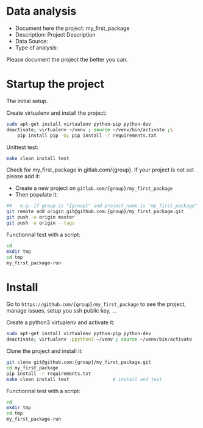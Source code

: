 # Data analysis
- Document here the project: my_first_package
- Description: Project Description
- Data Source:
- Type of analysis:

Please document the project the better you can.

# Startup the project

The initial setup.

Create virtualenv and install the project:
```bash
sudo apt-get install virtualenv python-pip python-dev
deactivate; virtualenv ~/venv ; source ~/venv/bin/activate ;\
    pip install pip -U; pip install -r requirements.txt
```

Unittest test:
```bash
make clean install test
```

Check for my_first_package in gitlab.com/{group}.
If your project is not set please add it:

- Create a new project on `gitlab.com/{group}/my_first_package`
- Then populate it:

```bash
##   e.g. if group is "{group}" and project_name is "my_first_package"
git remote add origin git@github.com:{group}/my_first_package.git
git push -u origin master
git push -u origin --tags
```

Functionnal test with a script:

```bash
cd
mkdir tmp
cd tmp
my_first_package-run
```

# Install

Go to `https://github.com/{group}/my_first_package` to see the project, manage issues,
setup you ssh public key, ...

Create a python3 virtualenv and activate it:

```bash
sudo apt-get install virtualenv python-pip python-dev
deactivate; virtualenv -ppython3 ~/venv ; source ~/venv/bin/activate
```

Clone the project and install it:

```bash
git clone git@github.com:{group}/my_first_package.git
cd my_first_package
pip install -r requirements.txt
make clean install test                # install and test
```
Functionnal test with a script:

```bash
cd
mkdir tmp
cd tmp
my_first_package-run
```
